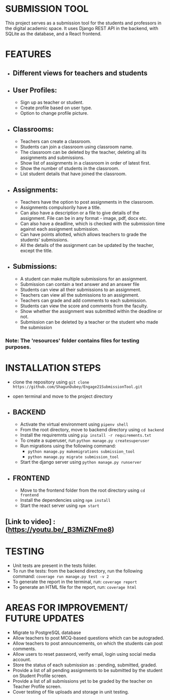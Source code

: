# SUBMISSION TOOL

This project serves as a submission tool for the students and professors in the digital academic space. It uses Django REST API in the backend, with SQLite as the database, and a React frontend.  

# FEATURES

- ## Different views for teachers and students

- ## User Profiles:
  - Sign up as teacher or student.
  - Create profile based on user type.
  - Option to change profile picture.  
- ## Classrooms:
  - Teachers can create a classroom.
  - Students can join a classroom using classroom name.
  - The classroom can be deleted by the teacher, deleting all its assignments and submissions.
  - Show list of assignments in a classroom in order of latest first.
  - Show the number of students in the classroom.
  - List student details that have joined the classroom.
- ## Assignments:
  - Teachers have the option to post assignments in the classroom.
  - Assignments compulsorily have a title.
  - Can also have a description or a file to give details of the assignment. File can be in any format - image, pdf, docx etc.
  - Can also have a deadline, which is checked with the submission time against each assignment submission.
  - Can have points allotted, which allows teachers to grade the students' submissions.
  - All the details of the assignment can be updated by the teacher, except the title.
- ## Submissions:
  -  A student can make multiple submissions for an assignment.
  - Submission can contain a text answer and an answer file
  - Students can view all their submissions to an assignment.
  - Teachers can view all the submissions to an assignment.
  - Teachers can grade and add comments to each submission.
  - Students can view the score and comments from the faculty.
  - Show whether the assignment was submitted within the deadline or not.
  - Submission can be deleted by a teacher or the student who made the submission

### Note: The 'resources' folder contains files for testing purposes.
   
# INSTALLATION STEPS
- clone the repository using 
    `git clone https://github.com/ShagunDubey/Engage21SubmissionTool.git`
- open terminal and move to the project directory
- ## BACKEND 
  - Activate the virtual environment using `pipenv shell`
  - From the root directory, move to backend directory using `cd backend`
  - Install the requiremnts using `pip install -r requirements.txt`
  - To create a superuser, run `python manage.py createsuperuser`
  - Run migrations using the following command: 
    - `python manage.py makemigrations submission_tool`
    - `python manage.py migrate submission_tool`
  - Start the django server using `python manage.py runserver`

- ## FRONTEND
  - Move to the frontend folder from the root directory using `cd frontend`
  - Install the dependencies using `npm install`
  - Start the react server using `npm start`

## [Link to video] : (https://youtu.be/_B3MiZNFme8)

# TESTING
  - Unit tests are present in the tests folder.
  - To run the tests: from the backend directory, run the following command: `coverage run manage.py test -v 2`
  - To generate the report in the terminal, run: `coverage report`
  - To generate an HTML file for the report, run: `coverage html`

# AREAS FOR IMPROVEMENT/ FUTURE UPDATES
  - Migrate to PostgreSQL database
  - Allow teachers to post MCQ-based questions which can be autograded.
  - Allow teachers to post announcements, on which the students can post comments.
  - Allow users to reset password, verify email, login using social media account.
  - Store the status of each submission as : pending, submitted, graded.
  - Provide a list of all pending assignments to be submitted by the student on Student Profile screen.
  - Provide a list of all submissions yet to be graded by the teacher on Teacher Profile screen.
  - Cover testing of file uploads and storage in unit testing.
